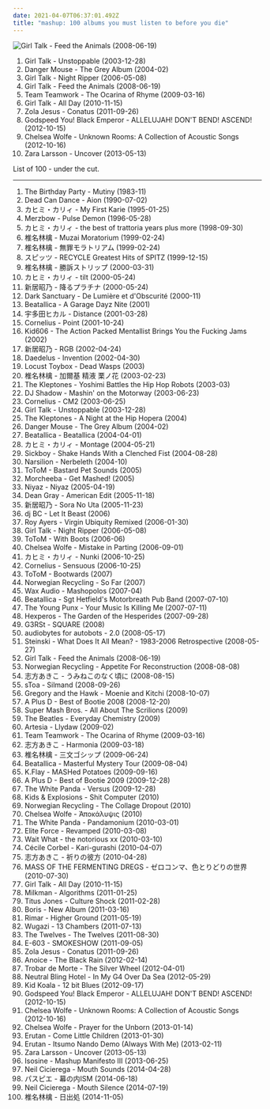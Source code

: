 ```yaml
---
date: 2021-04-07T06:37:01.492Z
title: "mashup: 100 albums you must listen to before you die"
---
```

![Girl Talk - Feed the Animals (2008-06-19)](http://coverartarchive.org/release/3754eba6-4b85-3586-9ddc-f8e8466d5819/2553358189-500.jpg "Girl Talk - Feed the Animals (2008-06-19)")
<ol class="albums">
<li data-cover="http://coverartarchive.org/release/fea4ad95-3974-44e0-a0a4-01a682b51ae8/2588088231-500.jpg" data-tags="hip hop, laidcool" role="button">Girl Talk - Unstoppable (2003-12-28)</li>
<li data-cover="http://coverartarchive.org/release/0c34b423-f28f-4f00-8e10-01aedde37fb0/3126512797-500.jpg" data-tags="mashup" role="button">Danger Mouse - The Grey Album (2004-02)</li>
<li data-cover="http://coverartarchive.org/release/44fe85ee-f511-4c89-a156-3e9ed1ce1f5c/18646500835-500.jpg" data-tags="mashup" role="button">Girl Talk - Night Ripper (2006-05-08)</li>
<li data-cover="http://coverartarchive.org/release/3754eba6-4b85-3586-9ddc-f8e8466d5819/2553358189-500.jpg" data-tags="mashup" role="button">Girl Talk - Feed the Animals (2008-06-19)</li>
<li data-cover="http://coverartarchive.org/release/4d19db8d-9a9f-4748-89e3-ef3b67854901/8667655941-500.jpg" data-tags="mashup" role="button">Team Teamwork - The Ocarina of Rhyme (2009-03-16)</li>
<li data-cover="http://coverartarchive.org/release/7ad1171f-a1ef-49eb-bfff-f772a27a27b7/12945861593-500.jpg" data-tags="mashup" role="button">Girl Talk - All Day (2010-11-15)</li>
<li data-cover="http://coverartarchive.org/release/4b96bb65-9831-4c26-a3d1-0455a4fa4805/2292051184-500.jpg" data-tags="electronic, electronica, art pop" role="button">Zola Jesus - Conatus (2011-09-26)</li>
<li data-cover="http://coverartarchive.org/release/7067908c-402e-4c17-99af-4c509b89d91c/25247846466-500.jpg" data-tags="post-rock, rock, drone" role="button">Godspeed You! Black Emperor - ALLELUJAH! DON'T BEND! ASCEND! (2012-10-15)</li>
<li data-cover="http://coverartarchive.org/release/8589ba2a-e62a-418d-a04d-1ee032197dd3/17775653396-500.jpg" data-tags="folk, andrew, ccm, donald trump, david orton" role="button">Chelsea Wolfe - Unknown Rooms: A Collection of Acoustic Songs (2012-10-16)</li>
<li data-cover="http://coverartarchive.org/release/abf8a774-f31b-463b-8579-cb5a553ad833/14524742257-500.jpg" data-tags="swedish" role="button">Zara Larsson - Uncover (2013-05-13)</li>
</ol>
List of 100 - under the cut.
<!-- more -->

_________________

<ol class="albums">
<li data-cover="https://img.discogs.com/jZzommZBP9LrWLeHhKFlZpNyM_E=/fit-in/600x595/filters:strip_icc():format(jpeg):mode_rgb():quality(90)/discogs-images/R-5847955-1404373402-5216.jpeg.jpg" data-tags="instrumental, ambient, experimental, queen, epic, choral, world, post-punk, gothic, spooky, haunting, avant-garde, scary, progressive, freak folk, satanic, neo-classical, halloween, ritual, mindblowing, challenging, crowley" role="button">
The Birthday Party - Mutiny (1983-11)
</li>
<li data-cover="http://coverartarchive.org/release/48148a00-abee-387b-9784-1203490a1aad/16700970374-500.jpg" data-tags="ethereal, medieval" role="button">
Dead Can Dance - Aion (1990-07-02)
</li>
<li data-cover="http://coverartarchive.org/release/4ef275e7-74f2-48e0-bada-1f9419b98cce/27980960079-500.jpg" data-tags="pop, japanese, hipster, not experimental, worst albums of 2017, noise, trance, classic rock, heavy metal, black metal, metalcore, metal, hip-hop, spanish, electronic, electronica, french, electropop, classical, female, hip hop, rock, soul, 60s, 70s, 80s, british, punk, brutal, grindcore, hardcore, revolution, swedish, emo, rap, ambient, female vocalists, offspring, dubstep, dance, dark, cheese, easy listening, hair metal, funk, new age, techno, house, acid jazz, schlager, canadian, viking metal, melodic death metal, voice, 90s, justin timberlake, russian, jpop, mashup, post, drone, african, radio, insane, party, skinhead, evanescence, gangsta rap, lady gaga, punk rock, the offspring, excellent, crunk, dirty south, screamo, pink floyd, comedy" role="button">
カヒミ・カリィ - My First Karie (1995-01-25)
</li>
<li data-cover="http://coverartarchive.org/release/c9f43aed-9bd2-4d0c-a32c-ed50e6773bf5/2990416041-500.jpg" data-tags="noise" role="button">
Merzbow - Pulse Demon (1996-05-28)
</li>
<li data-cover="http://coverartarchive.org/release/0db42e94-f7dd-4dbf-b441-60503e558b87/6477181486-500.jpg" data-tags="noise, trance, classic rock, heavy metal, black metal, metalcore, metal, hip-hop, spanish, electronic, electronica, french, electropop, classical, female, hip hop, pop, rock, soul, japanese, 60s, 70s, 80s, british, punk, brutal, grindcore, hardcore, revolution, swedish, emo, rap, ambient, female vocalists, offspring, dubstep, straight edge, dance, dark, cheese, easy listening, hair metal, funk, new age, techno, house, acid jazz, schlager, canadian, viking metal, melodic death metal, voice, 90s, justin timberlake, russian, jpop, mashup, post, drone, african, radio, insane, party, skinhead, evanescence, gangsta rap, lady gaga, punk rock, the offspring, excellent, crunk, dirty south, screamo, pink floyd, comedy, asian, japan, death metal, rnb, christian, christian rock, gothic metal, why, intelligent, west coast, brazilian, sex" role="button">
カヒミ・カリィ - the best of trattoria years plus more (1998-09-30)
</li>
<li data-cover="https://via.placeholder.com/450" data-tags="japanese, ringo, j-pop" role="button">
椎名林檎 - Muzai Moratorium (1999-02-24)
</li>
<li data-cover="http://coverartarchive.org/release/5588dfca-c011-4f66-9899-dcaa5f4efed5/11441887072-500.jpg" data-tags="rock, j-pop, japanese, 90s" role="button">
椎名林檎 - 無罪モラトリアム (1999-02-24)
</li>
<li data-cover="https://via.placeholder.com/450" data-tags="j-pop, spitz" role="button">
スピッツ - RECYCLE Greatest Hits of SPITZ (1999-12-15)
</li>
<li data-cover="http://coverartarchive.org/release/62d3e37a-468f-445b-b053-af628f5a3965/18275995946-500.jpg" data-tags="j-rock, j-pop, rock, art pop" role="button">
椎名林檎 - 勝訴ストリップ (2000-03-31)
</li>
<li data-cover="http://coverartarchive.org/release/1376bded-5785-4e92-b180-6f573db164e8/21309456070-500.jpg" data-tags="hipster, art pop, not experimental, noise, trance, classic rock, black metal, metalcore, metal, hip-hop, spanish, electronic, electronica, electropop, classical, female, hip hop, pop, rock, soul, japanese, 60s, 70s, 80s, british, punk, grindcore, hardcore, swedish, emo, rap, ambient, female vocalists, dubstep, dance, dark, cheese, easy listening, funk, new age, techno, house, schlager, 90s, russian, jpop, mashup, african, radio, party, skinhead, gangsta rap, lady gaga, punk rock, excellent, crunk, asian, japan, rnb, christian, gothic metal, why, brazilian, sex, nice, korean, k-pop, garage, eurodance, recommended, satanic, male vocalists, female vocalist, game, anime, wacky" role="button">
カヒミ・カリィ - tilt (2000-05-24)
</li>
<li data-cover="https://via.placeholder.com/450" data-tags="marilyn manson, hip hop, 60s, hard, grindcore, minnesota, power pop, intro, contemporary folk, quiet storm, contemporary, schlager, idm, singer, germany, singers, energetic, death, surreal, improvisation, mashup, jazz funk, drone, space, remix, contralto, breakbeat, insane, oldies, smooth, lady gaga, digitalis, meditation, german, space music, indie folk, super, kids, b-side, jazz rock, male vocalists, female vocalist, powerpop, dj, not indie, modern country, gothic rock, warm, cold, iowa, speedcore, princess, nouvelle scene francaise, j-pop, guitar hero, ndw, indie disco, musik, klassik, perlen deutschsprachiger popmusik, loneliness, trap, chaotic hardcore, b-sides, remixes, bath, poor, bad girl, naughty, mary, wild, ponies, i love this, rac, loneliness after dusk, sonicuniverse, friendsofthekingofrummelpop, wonderland, czech, good lyrics, vulgar, praise, utada hikaru" role="button">
新居昭乃 - 降るプラチナ (2000-05-24)
</li>
<li data-cover="http://coverartarchive.org/release/b7da4b4f-31ae-408f-87de-18cf8fe8a4c7/22396327500-500.jpg" data-tags="gothic, neoclassical darkwave, ethereal, darkwave" role="button">
Dark Sanctuary - De Lumière et d'Obscurité (2000-11)
</li>
<li data-cover="http://coverartarchive.org/release/65d470f6-40e9-476a-b4eb-84f90c09823d/1935734488-500.jpg" data-tags="heavy metal, parody" role="button">
Beatallica - A Garage Dayz Nite (2001)
</li>
<li data-cover="https://via.placeholder.com/450" data-tags="j-pop" role="button">
宇多田ヒカル - Distance (2001-03-28)
</li>
<li data-cover="http://coverartarchive.org/release/d467e488-2fae-4175-918b-7c9d10f43737/2876340833-500.jpg" data-tags="japanese" role="button">
Cornelius - Point (2001-10-24)
</li>
<li data-cover="http://coverartarchive.org/release/f453f144-9f36-42c8-9fc3-d0d16710ab03/2579993340-500.jpg" data-tags="experimental, idm, mashup, gabber, good stuff, computer music, mixed media, rewind 2002" role="button">
Kid606 - The Action Packed Mentallist Brings You the Fucking Jams (2002)
</li>
<li data-cover="https://via.placeholder.com/450" data-tags="marilyn manson, hip hop, 60s, hard, grindcore, minnesota, power pop, intro, contemporary folk, quiet storm, contemporary, techno, schlager, krautrock, idm, singer, germany, singers, energetic, death, surreal, improvisation, mashup, jazz funk, drone, space, remix, contralto, breakbeat, insane, oldies, smooth, lady gaga, reggaeton, digitalis, meditation, german, space music, indie folk, super, kids, b-side, jazz rock, male vocalists, female vocalist, powerpop, dj, not indie, modern country, gothic rock, warm, cold, iowa, speedcore, princess, folklore, nouvelle scene francaise, guitar hero, ndw, indie disco, musik, klassik, perlen deutschsprachiger popmusik, hawaii, loneliness, trap, chaotic hardcore, b-sides, remixes, bath, poor, bad girl, naughty, mary, wild, ponies, i love this, rac, loneliness after dusk, sonicuniverse, friendsofthekingofrummelpop, wonderland, czech" role="button">
新居昭乃 - RGB (2002-04-24)
</li>
<li data-cover="http://coverartarchive.org/release/256567ac-7641-4f3c-98c2-7ed03498fed8/9336346447-500.jpg" data-tags="electronic" role="button">
Daedelus - Invention (2002-04-30)
</li>
<li data-cover="https://img.discogs.com/Z1EquvLymj6KqjcvhP9tw5_lxa0=/fit-in/290x290/filters:strip_icc():format(jpeg):mode_rgb():quality(90)/discogs-images/R-4830654-1376842706-2647.jpeg.jpg" data-tags="fantastic, idm, mashup, party time, happy songs to get you happy after not being so happy, the greatest album in the world ever" role="button">
Locust Toybox - Dead Wasps (2003)
</li>
<li data-cover="http://coverartarchive.org/release/5383db3b-792a-48ba-8241-91cd0f7bc9bd/15507776758-500.jpg" data-tags="pop, female vocalists, chamber pop, japan, j-pop, art pop" role="button">
椎名林檎 - 加爾基 精液 栗ノ花 (2003-02-23)
</li>
<li data-cover="http://coverartarchive.org/release/b3d17c5e-db5c-45e7-94f3-05ad992be0ea/2086403244-500.jpg" data-tags="hip-hop, mashup" role="button">
The Kleptones - Yoshimi Battles the Hip Hop Robots (2003-03)
</li>
<li data-cover="https://img.discogs.com/H66EvinqildWqIFOtN3fCnZnKJo=/fit-in/600x535/filters:strip_icc():format(jpeg):mode_rgb():quality(90)/discogs-images/R-49824-1553253750-6396.jpeg.jpg" data-tags="mashup, adrien wayne" role="button">
DJ Shadow - Mashin' on the Motorway (2003-06-23)
</li>
<li data-cover="http://coverartarchive.org/release/7452c152-d926-4ab4-838a-ebe4dbe406f8/20002864986-500.jpg" data-tags="rock, japanese, japan, male vocalist, male vocalists, cornelius" role="button">
Cornelius - CM2 (2003-06-25)
</li>
<li data-cover="http://coverartarchive.org/release/fea4ad95-3974-44e0-a0a4-01a682b51ae8/2588088231-500.jpg" data-tags="hip hop, laidcool" role="button">
Girl Talk - Unstoppable (2003-12-28)
</li>
<li data-cover="http://coverartarchive.org/release/4a1ef9e3-09d9-41e6-8ff3-e8bf26860ae8/2086393798-500.jpg" data-tags="mashup" role="button">
The Kleptones - A Night at the Hip Hopera (2004)
</li>
<li data-cover="http://coverartarchive.org/release/0c34b423-f28f-4f00-8e10-01aedde37fb0/3126512797-500.jpg" data-tags="mashup" role="button">
Danger Mouse - The Grey Album (2004-02)
</li>
<li data-cover="http://coverartarchive.org/release/e5d9ac9c-9b99-46af-8679-9a005d4ba2a1/1935751672-500.jpg" data-tags="heavy metal" role="button">
Beatallica - Beatallica (2004-04-01)
</li>
<li data-cover="http://coverartarchive.org/release/c9a781d3-a65c-48ce-a0e2-9c778c1dbfa4/26131955106-500.jpg" data-tags="hipster, not experimental, worst albums of 2017, noise, trance, classic rock, heavy metal, black metal, metalcore, metal, hip-hop, spanish, electronic, electronica, french, electropop, classical, female, hip hop, pop, rock, soul, japanese, 60s, 70s, 80s, british, punk, brutal, grindcore, hardcore, revolution, swedish, emo, rap, ambient, female vocalists, offspring, dubstep, dance, dark, cheese, easy listening, hair metal, funk, new age, techno, house, acid jazz, schlager, canadian, viking metal, melodic death metal, voice, 90s, justin timberlake, russian, jpop, mashup, post, drone, african, radio, insane, party, skinhead, evanescence, gangsta rap, lady gaga, punk rock, the offspring, excellent, crunk" role="button">
カヒミ・カリィ - Montage (2004-05-21)
</li>
<li data-cover="https://img.discogs.com/e8Z37pNKij8aVoP1cjl0FKU1Ypo=/fit-in/524x519/filters:strip_icc():format(jpeg):mode_rgb():quality(90)/discogs-images/R-323571-1125263836.jpg.jpg" data-tags="tigerbeat6" role="button">
Sickboy - Shake Hands With a Clenched Fist (2004-08-28)
</li>
<li data-cover="http://coverartarchive.org/release/e9c2cfe9-e692-41e1-b0d7-97671d1f84be/22011480631-500.jpg" data-tags="fantasy, ethereal" role="button">
Narsilion - Nerbeleth (2004-10)
</li>
<li data-cover="https://via.placeholder.com/450" data-tags="mashup, mash-up, bastard pop, bootleg, beach boys, goran bregovic, bootlegsfr" role="button">
ToToM - Bastard Pet Sounds (2005)
</li>
<li data-cover="http://coverartarchive.org/release/df29181a-c07b-48de-8fc4-779d2da2c2c8/1249835443-500.jpg" data-tags="trip-hop, mashup" role="button">
Morcheeba - Get Mashed! (2005)
</li>
<li data-cover="http://coverartarchive.org/release/d4a6ef09-5b44-47da-965f-fb36774d48ca/3651521402-500.jpg" data-tags="world, persian" role="button">
Niyaz - Niyaz (2005-04-19)
</li>
<li data-cover="http://coverartarchive.org/release/f978af36-d280-4961-b0f6-8f0f81f05c5d/22687128664-500.jpg" data-tags="mashup" role="button">
Dean Gray - American Edit (2005-11-18)
</li>
<li data-cover="https://via.placeholder.com/450" data-tags="marilyn manson, male, hip hop, 60s, hard, grindcore, minnesota, power pop, intro, contemporary folk, quiet storm, contemporary, techno, schlager, norwegian, krautrock, idm, singer, germany, relaxed, singers, energetic, death, surreal, improvisation, mashup, jazz funk, drone, space, remix, contralto, fetish, female songwriter, breakbeat, insane, oldies, smooth, gangsta rap, lady gaga, video game, reggaeton, digitalis, japanese rock, meditation, harmonica, german, space music, indie folk, super, kids, b-side, jazz rock, male vocalists, female vocalist, powerpop, dj, not indie, activist, modern country, gothic rock, warm, mala, cold, iowa, speedcore, diy, princess, folklore, nouvelle scene francaise, guitar hero, norway, ndw, indie disco, musik, klassik, perlen deutschsprachiger popmusik, hawaii, loneliness, trap, chaotic hardcore, b-sides" role="button">
新居昭乃 - Sora No Uta (2005-11-23)
</li>
<li data-cover="http://coverartarchive.org/release/e196bd2e-7479-4530-8b59-e97616b5faf8/7335394760-500.jpg" data-tags="rock, rap, mashup, remix, mash-up, bastard pop, tribute, mash up, bootleg" role="button">
dj BC - Let It Beast (2006)
</li>
<li data-cover="http://coverartarchive.org/release/6defa980-f4b6-46ff-993e-e673e74b0881/17629080404-500.jpg" data-tags="jazz, soul, funk, mashup, remix, turntablist, remixed, deepsoul, soulmix, lightfingers" role="button">
Roy Ayers - Virgin Ubiquity Remixed (2006-01-30)
</li>
<li data-cover="http://coverartarchive.org/release/44fe85ee-f511-4c89-a156-3e9ed1ce1f5c/18646500835-500.jpg" data-tags="mashup" role="button">
Girl Talk - Night Ripper (2006-05-08)
</li>
<li data-cover="https://via.placeholder.com/450" data-tags="mash-up, nin" role="button">
ToToM - With Boots (2006-06)
</li>
<li data-cover="http://coverartarchive.org/release/39435b39-2faa-4d28-b2df-f7885ceedecb/7152713003-500.jpg" data-tags="female vocalists" role="button">
Chelsea Wolfe - Mistake in Parting (2006-09-01)
</li>
<li data-cover="http://coverartarchive.org/release/8c6f861e-c347-4c5c-aed1-eae205297c67/8906628497-500.jpg" data-tags="noise, trance, classic rock, heavy metal, black metal, metalcore, metal, hip-hop, spanish, electronic, electronica, french, electropop, classical, female, hip hop, pop, rock, soul, japanese, 60s, 70s, 80s, british, punk, brutal, grindcore, hardcore, revolution, swedish, emo, rap, ambient, female vocalists, offspring, dubstep, straight edge, dance, dark, cheese, easy listening, hair metal, funk, new age, techno, house, acid jazz, schlager, canadian, viking metal, melodic death metal, voice, 90s, justin timberlake, russian, jpop, mashup, post, drone, african, radio, insane, party, skinhead, evanescence, gangsta rap, lady gaga, punk rock, the offspring, excellent, crunk, dirty south, screamo, pink floyd, comedy, asian, japan, death metal, rnb, christian, christian rock, gothic metal, why, intelligent, west coast, brazilian, sex" role="button">
カヒミ・カリィ - Nunki (2006-10-25)
</li>
<li data-cover="https://img.discogs.com/fYvnH9PdmGtTlbGyly9NW-Ulv_c=/fit-in/450x438/filters:strip_icc():format(jpeg):mode_rgb():quality(90)/discogs-images/R-949737-1189947436.jpeg.jpg" data-tags="electronic, japanese, experimental" role="button">
Cornelius - Sensuous (2006-10-25)
</li>
<li data-cover="http://coverartarchive.org/release/09c33b9b-97e0-41c0-b803-f943affc9d16/18916348247-500.jpg" data-tags="mashup, mash-up, bastard pop, bootleg, metallica, bootlegsfr" role="button">
ToToM - Bootwards (2007)
</li>
<li data-cover="https://img.discogs.com/eIjxAmK09b6varLn6yDuhSUpKzY=/fit-in/500x500/filters:strip_icc():format(jpeg):mode_rgb():quality(90)/discogs-images/R-4275264-1360425062-7883.png.jpg" data-tags="mashup" role="button">
Norwegian Recycling - So Far (2007)
</li>
<li data-cover="http://coverartarchive.org/release/16da2d74-f623-4998-ad72-f55ac2806189/3639868054-500.jpg" data-tags="metal, rock, mashup, remix, mash-up, bastard pop, mash up, bootleg" role="button">
Wax Audio - Mashopolos (2007-04)
</li>
<li data-cover="http://coverartarchive.org/release/e0d19374-a06c-3aa0-9f85-bbccd222ec81/1935775885-500.jpg" data-tags="heavy metal, mashup, comedy" role="button">
Beatallica - Sgt Hetfield's Motorbreath Pub Band (2007-07-10)
</li>
<li data-cover="https://img.discogs.com/jWSRPlqkZAFr1bddlXw0s5XUAhA=/fit-in/300x300/filters:strip_icc():format(jpeg):mode_rgb():quality(90)/discogs-images/R-1301585-1301366442.jpeg.jpg" data-tags="disco, indie, electroclash, electro, dance, house, crazy, drum and bass, mashup, funky, breaks, bastard pop, new, fun, mash, 2 s34rch, mashed, fatboy, jaxx" role="button">
The Young Punx - Your Music Is Killing Me (2007-07-11)
</li>
<li data-cover="http://coverartarchive.org/release/f94409eb-e6f4-4649-adcf-a8e2746fd985/2384784321-500.jpg" data-tags="darkwave, neoclassical" role="button">
Hexperos - The Garden of the Hesperides (2007-09-28)
</li>
<li data-cover="http://coverartarchive.org/release/9f092d2c-a4b5-4f96-a76e-b8ed900c290a/1310919293-500.jpg" data-tags="mashup" role="button">
G3RSt - SQUARE (2008)
</li>
<li data-cover="https://via.placeholder.com/450" data-tags="mashup" role="button">
audiobytes for autobots - 2.0 (2008-05-17)
</li>
<li data-cover="http://coverartarchive.org/release/65a4550e-6a4a-47f2-a015-32cc6f1ee587/15833473274-500.jpg" data-tags="hip hop, electro, turntablism, mashup, plunderphonics, av2008, oldschoolson" role="button">
Steinski - What Does It All Mean? - 1983-2006 Retrospective (2008-05-27)
</li>
<li data-cover="http://coverartarchive.org/release/3754eba6-4b85-3586-9ddc-f8e8466d5819/2553358189-500.jpg" data-tags="mashup" role="button">
Girl Talk - Feed the Animals (2008-06-19)
</li>
<li data-cover="http://coverartarchive.org/release/0b324f6d-72b9-497f-a222-b1657c689685/3840909019-500.jpg" data-tags="mashup" role="button">
Norwegian Recycling - Appetite For Reconstruction (2008-08-08)
</li>
<li data-cover="https://via.placeholder.com/450" data-tags="medieval, ethereal, gothic, female vocalists, darkwave, heavenly voices, neoclassical darkwave, fantasy, neoclassical, classical crossover" role="button">
志方あきこ - うみねこのなく頃に (2008-08-15)
</li>
<li data-cover="http://coverartarchive.org/release/3ac5795b-a64b-4dee-85f4-ab2ad29c0c78/5091900283-500.jpg" data-tags="female vocalists, mashup, ethereal, darkwave, k-pop, female vocals, devotional, devotion, tom waits, betrayal, sensual, woman, fantasy, favorite song, neoclassic, kpop, awesomeness, neoclassical, fucking crazy, godly, timeless, sennik, boobs, dead can dance, lisa gerrard, sacred, reality show, plastic surgery, favourite song, genial, x-factor, fan, carousel, not gothic, allah, not goth, epicness, x factor, gilbert, prom, sekalaisia suosikkeja, surgery, bella topolina, the queen, beautiful woman, ataraxia, prom queen, trobar de morte, good-looking, bella donna, narsilion, amatue, gravitator records, s toa, gothic fantasy, epic perfection" role="button">
sToa - Silmand (2008-09-26)
</li>
<li data-cover="https://img.discogs.com/l3Al6RIdg26l2hV2FEujftK1ttE=/fit-in/350x350/filters:strip_icc():format(jpeg):mode_rgb():quality(90)/discogs-images/R-1470791-1222156904.jpeg.jpg" data-tags="indie, folk" role="button">
Gregory and the Hawk - Moenie and Kitchi (2008-10-07)
</li>
<li data-cover="http://coverartarchive.org/release/16b17bd5-accf-4cb9-912d-be1378ae984d/2088057472-500.jpg" data-tags="mashup" role="button">
A Plus D - Best of Bootie 2008 (2008-12-20)
</li>
<li data-cover="http://coverartarchive.org/release/65fab700-7184-4a5e-95aa-0d9d81c99c8b/6303681284-500.jpg" data-tags="mashup" role="button">
Super Mash Bros. - All About The Scrilions (2009)
</li>
<li data-cover="http://coverartarchive.org/release/21d4e6c1-666e-42d4-a42c-eb81769e1dae/13431240066-500.jpg" data-tags="alternate universe" role="button">
The Beatles - Everyday Chemistry (2009)
</li>
<li data-cover="http://coverartarchive.org/release/93921eed-8ffa-498f-a60e-1115e09f3bb3/2025422296-500.jpg" data-tags="darkwave, neoclassical, gothic, ethereal" role="button">
Artesia - Llydaw (2009-02)
</li>
<li data-cover="http://coverartarchive.org/release/4d19db8d-9a9f-4748-89e3-ef3b67854901/8667655941-500.jpg" data-tags="mashup" role="button">
Team Teamwork - The Ocarina of Rhyme (2009-03-16)
</li>
<li data-cover="http://coverartarchive.org/release/30a031ec-929d-4a90-9eeb-9a189a0c3525/6719972255-500.jpg" data-tags="ethereal, folk, experimental, medieval, new age, world fusion, world, avant-garde, classical crossover, neoclassical darkwave, darkwave" role="button">
志方あきこ - Harmonia (2009-03-18)
</li>
<li data-cover="https://via.placeholder.com/450" data-tags="japanese, female vocalists, hipster, art pop, not experimental, dulukk, dulukkcore, worst albums of 2017, total spambo, spambo, total dulukk and jpoptrasher and lenushiromiya spam the fuck out of everything, dulukk and jpoptrasher and lenushiromiya spam the fuck out of everything, noise, trance, classic rock, heavy metal, black metal, metalcore, metal, hip-hop, spanish, electronic, electronica, french, electropop, classical, female, hip hop, pop, rock, soul, 60s, 70s, 80s, british, punk, brutal, grindcore, hardcore, revolution, swedish, emo, rap, ambient, offspring, dubstep, dance, dark, cheese, easy listening, hair metal, funk, new age, techno, house, acid jazz, schlager, canadian, viking metal, melodic death metal, voice, 90s, justin timberlake, russian, jpop, mashup, post, drone, african, radio, insane, party, skinhead, evanescence" role="button">
椎名林檎 - 三文ゴシップ (2009-06-24)
</li>
<li data-cover="http://coverartarchive.org/release/12f954b9-ae94-4ed3-9d29-9296e74a7afb/1795854551-500.jpg" data-tags="heavy metal, metal, cover, mashup, remix, mash-up, bastard pop, the beatles, parody, bootleg, 2000s, sample, joke" role="button">
Beatallica - Masterful Mystery Tour (2009-08-04)
</li>
<li data-cover="http://coverartarchive.org/release/c391bb40-5be0-4308-824c-ba5159ad6d8e/17400181551-500.jpg" data-tags="rap, free, mashup" role="button">
K.Flay - MASHed Potatoes (2009-09-16)
</li>
<li data-cover="http://coverartarchive.org/release/38aece60-1b76-4108-827c-37ab67d87f61/3458438160-500.jpg" data-tags="mashup, remix, mash-up, bastard pop, mash up, bootleg" role="button">
A Plus D - Best of Bootie 2009 (2009-12-28)
</li>
<li data-cover="http://coverartarchive.org/release/3bd7bcc1-fce1-48a4-95cf-b8d01ee4d015/5764862592-500.jpg" data-tags="mashup, party" role="button">
The White Panda - Versus (2009-12-28)
</li>
<li data-cover="http://coverartarchive.org/release/0fc09d3f-052c-449e-ba9c-c74bd46c0731/8640447599-500.jpg" data-tags="mashup, bastard pop" role="button">
Kids & Explosions - Shit Computer (2010)
</li>
<li data-cover="http://coverartarchive.org/release/a26a9fd5-6750-4b21-8b72-0cae2e8e8f53/15664273245-500.jpg" data-tags="mashup" role="button">
Norwegian Recycling - The Collage Dropout (2010)
</li>
<li data-cover="http://coverartarchive.org/release/110df975-7bf4-4604-973c-8e3a31bc0efb/10988665831-500.jpg" data-tags="gothic rock" role="button">
Chelsea Wolfe - Ἀποκάλυψις (2010)
</li>
<li data-cover="http://coverartarchive.org/release/e3a4f52d-a657-4a14-82b8-bfad664532ee/5764867486-500.jpg" data-tags="dance, upbeat, mashup, party" role="button">
The White Panda - Pandamonium (2010-03-01)
</li>
<li data-cover="https://img.discogs.com/6lfntveo34SQkNvhpW-kt4F-vZc=/fit-in/500x503/filters:strip_icc():format(jpeg):mode_rgb():quality(90)/discogs-images/R-2273050-1273703119.jpeg.jpg" data-tags="mashup, breaks, breakbeat, re-edits, nuskool breaks, re-edit, hijack, propellerheads, stanton warriors, blaze, elite force, 6blocc, bar9, calvertron, daniele papini, datsik, excision, hatiras, plump djs, redlight, roland clarke, tim green, toob, bassbin twins, dylan rhymes, harnessnoise, jelo, lee coombs, meat katie, popof, revamps, rogue element, wolfgang gartner" role="button">
Elite Force - Revamped (2010-03-08)
</li>
<li data-cover="http://coverartarchive.org/release/983d24ea-ff28-4312-b2c6-082df6b8080c/11253903127-500.jpg" data-tags="mashup, us rap, dirty laundry, dj prophet, speed freaks, theme park family reunion" role="button">
Wait What - the notorious xx (2010-03-10)
</li>
<li data-cover="http://coverartarchive.org/release/3b24905c-7ca0-4e41-9b9f-fa04223815a3/4827616583-500.jpg" data-tags="folk, jpop, ethereal, anime, gothic rock, classical, japanese, female vocalists, singer-songwriter, epic, world, medieval, poetry, indie folk, neofolk, celtic, world fusion, j-pop, heavenly voices, classical crossover, celtic new age, new weird japan, dream folk, wapanese" role="button">
Cécile Corbel - Kari-gurashi (2010-04-07)
</li>
<li data-cover="http://coverartarchive.org/release/7d54d06f-c2ca-4a21-a1b5-4cebc68ca707/27147713228-500.jpg" data-tags="classical crossover, experimental, world, ethereal, neoclassical" role="button">
志方あきこ - 祈りの彼方 (2010-04-28)
</li>
<li data-cover="https://img.discogs.com/5m9X-BuG9NQBvtyIuT_gl4zotkY=/fit-in/600x600/filters:strip_icc():format(jpeg):mode_rgb():quality(90)/discogs-images/R-15766318-1597407950-4490.jpeg.jpg" data-tags="post-hardcore" role="button">
MASS OF THE FERMENTING DREGS - ゼロコンマ、色とりどりの世界 (2010-07-30)
</li>
<li data-cover="http://coverartarchive.org/release/7ad1171f-a1ef-49eb-bfff-f772a27a27b7/12945861593-500.jpg" data-tags="mashup" role="button">
Girl Talk - All Day (2010-11-15)
</li>
<li data-cover="http://coverartarchive.org/release/aefac471-abb5-4496-8fd0-5be2a4296b76/5779039713-500.jpg" data-tags="mashup" role="button">
Milkman - Algorithms (2011-01-25)
</li>
<li data-cover="http://coverartarchive.org/release/b75e7dee-c8b5-466c-8771-29e37bda52fa/18626419728-500.jpg" data-tags="mashup" role="button">
Titus Jones - Culture Shock (2011-02-28)
</li>
<li data-cover="http://coverartarchive.org/release/8e517fea-8d7a-4056-a7c4-f32907f79943/5200892544-500.jpg" data-tags="j-pop" role="button">
Boris - New Album (2011-03-16)
</li>
<li data-cover="https://img.discogs.com/s6VpzYJS0gsO2dIEMrsxMMpESCI=/fit-in/200x200/filters:strip_icc():format(jpeg):mode_rgb():quality(90)/discogs-images/R-3752451-1342959659-5484.jpeg.jpg" data-tags="hip-hop, electronic, experimental, usa, solo, mashup, american, mash-up, crossover, american underground, columbus, chillwave, 10s, free music, solo artist, america, sound collage, netaudio, plunderphonics, one-man-band, glo-fi, bandcamp, free albums, cut and paste, free album, solo project, webaudio, self-released, usa underground" role="button">
Rimar - Higher Ground (2011-05-19)
</li>
<li data-cover="http://coverartarchive.org/release/4b366639-a46f-4365-b099-0696ac86a625/4530939830-500.jpg" data-tags="rock, bastard pop" role="button">
Wugazi - 13 Chambers (2011-07-13)
</li>
<li data-cover="https://img.discogs.com/kumjMG3rdnrfem9TbYL-3LQEudY=/fit-in/600x600/filters:strip_icc():format(jpeg):mode_rgb():quality(90)/discogs-images/R-3101395-1315791467.jpeg.jpg" data-tags="electronic" role="button">
The Twelves - The Twelves (2011-08-30)
</li>
<li data-cover="https://img.discogs.com/SgTwa_bSrVya6zHeo-lyvFKWFK4=/fit-in/600x600/filters:strip_icc():format(jpeg):mode_rgb():quality(90)/discogs-images/R-7899678-1451242971-9320.jpeg.jpg" data-tags="experimental, mashup, mash-up" role="button">
E-603 - SMOKESHOW (2011-09-05)
</li>
<li data-cover="http://coverartarchive.org/release/4b96bb65-9831-4c26-a3d1-0455a4fa4805/2292051184-500.jpg" data-tags="electronic, electronica, art pop" role="button">
Zola Jesus - Conatus (2011-09-26)
</li>
<li data-cover="http://coverartarchive.org/release/0c14bb3a-95ad-4ec7-8298-d05513416440/10205545494-500.jpg" data-tags="ambient" role="button">
Anoice - The Black Rain (2012-02-14)
</li>
<li data-cover="http://coverartarchive.org/release/048b6c9b-3260-4472-b4df-4ba81e74d832/15474445895-500.jpg" data-tags="classical, easy listening, new age, ethereal" role="button">
Trobar de Morte - The Silver Wheel (2012-04-01)
</li>
<li data-cover="http://coverartarchive.org/release/5038347d-66c6-464e-8a83-60790560fdec/1676725109-500.jpg" data-tags="hip-hop, mashup, 1000 albums to hear before you die, thank you based jeff" role="button">
Neutral Bling Hotel - In My G4 Over Da Sea (2012-05-29)
</li>
<li data-cover="http://coverartarchive.org/release/ce3b509c-8884-4e21-9fb8-0506bc5efd57/3955291753-500.jpg" data-tags="ninja tune" role="button">
Kid Koala - 12 bit Blues (2012-09-17)
</li>
<li data-cover="http://coverartarchive.org/release/7067908c-402e-4c17-99af-4c509b89d91c/25247846466-500.jpg" data-tags="post-rock, rock, drone" role="button">
Godspeed You! Black Emperor - ALLELUJAH! DON'T BEND! ASCEND! (2012-10-15)
</li>
<li data-cover="http://coverartarchive.org/release/8589ba2a-e62a-418d-a04d-1ee032197dd3/17775653396-500.jpg" data-tags="folk, andrew, ccm, donald trump, david orton" role="button">
Chelsea Wolfe - Unknown Rooms: A Collection of Acoustic Songs (2012-10-16)
</li>
<li data-cover="http://coverartarchive.org/release/fb8c39c5-4589-4954-be83-fd5feddc757c/7152701973-500.jpg" data-tags="noise, trance, classic rock, heavy metal, black metal, metalcore, metal, hip-hop, spanish, electronic, electronica, french, electropop, classical, female, hip hop, pop, rock, soul, japanese, 60s, 70s, 80s, british, brutal, grindcore, hardcore, revolution, swedish, emo, rap, ambient, female vocalists, offspring, dubstep, dance, dark, cheese, easy listening, hair metal, funk, new age, techno, house, acid jazz, schlager, canadian, viking metal, melodic death metal, voice, 90s, justin timberlake, russian, jpop, mashup, post, drone, african, radio, insane, skinhead, evanescence, gangsta rap, lady gaga, the offspring, excellent, crunk, dirty south, screamo, pink floyd, comedy, asian, japan, death metal, rnb, christian, christian rock, gothic metal, why, intelligent, west coast, brazilian, sex, nice, humour, psychedelic rock, korean, k-pop, breakcore" role="button">
Chelsea Wolfe - Prayer for the Unborn (2013-01-14)
</li>
<li data-cover="http://coverartarchive.org/release/5397bdf6-63ec-4e97-8baf-b4e876a2f145/6953039226-500.jpg" data-tags="ccm, dulukk, dulukkcore, spambo" role="button">
Erutan - Come Little Children (2013-01-30)
</li>
<li data-cover="http://coverartarchive.org/release/80d13bd0-13ee-4ee6-ad59-ccf78bfec70d/6980735122-500.jpg" data-tags="french, british, tagged, tags, trump, avoid, hitler, donald trump, ii, anal jihad, king fahtah, dulukk, dulukkcore, total spambo, spambo, deep anal jihad, farbel" role="button">
Erutan - Itsumo Nando Demo (Always With Me) (2013-02-11)
</li>
<li data-cover="http://coverartarchive.org/release/abf8a774-f31b-463b-8579-cb5a553ad833/14524742257-500.jpg" data-tags="swedish" role="button">
Zara Larsson - Uncover (2013-05-13)
</li>
<li data-cover="http://coverartarchive.org/release/57ea99ef-fc5c-485f-8b95-3454c6ea9e6e/5295505369-500.jpg" data-tags="electronic, pop, dance, mashup, remix, mash-up, bastard pop" role="button">
Isosine - Mashup Manifesto III (2013-06-25)
</li>
<li data-cover="http://coverartarchive.org/release/4cf59394-234a-47db-8b2e-c82a3ff0dcaa/7170443724-500.jpg" data-tags="mashup" role="button">
Neil Cicierega - Mouth Sounds (2014-04-28)
</li>
<li data-cover="http://coverartarchive.org/release/f07b72d3-1b31-4d16-b335-89395321fdf4/8204526801-500.jpg" data-tags="japanese, jpop, j-pop, asian pop" role="button">
パスピエ - 幕の内ISM (2014-06-18)
</li>
<li data-cover="http://coverartarchive.org/release/e74e64d2-4746-47d0-8755-b687a2679d4b/7905896227-500.jpg" data-tags="mashup, plunderphonics" role="button">
Neil Cicierega - Mouth Silence (2014-07-19)
</li>
<li data-cover="http://coverartarchive.org/release/4762c848-342a-45a3-9dbe-67a1f8d72349/9432602164-500.jpg" data-tags="japanese, female vocalists, jpop, j-rock, j-pop, jrock, asian pop" role="button">
椎名林檎 - 日出処 (2014-11-05)
</li>
</ol>